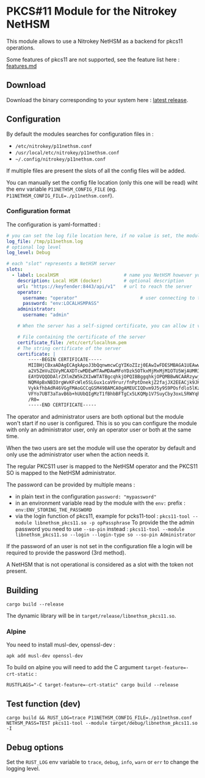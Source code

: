 # PKCS#11 Module for the Nitrokey NetHSM

This module allows to use a Nitrokey NetHSM as a backend for pkcs11 operations.

Some features of pkcs11 are not supported, see the feature list here : [features.md](./features.md)

## Download

Download the binary corresponding to your system here : [latest release](https://github.com/Nitrokey/nethsm-pkcs11/releases).

## Configuration

By default the modules searches for configuration files in :

- `/etc/nitrokey/p11nethsm.conf`
- `/usr/local/etc/nitrokey/p11nethsm.conf`
- `~/.config/nitrokey/p11nethsm.conf`

If multiple files are present the slots of all the config files will be added.

You can manually set the config file location (only this one will be read) wiht the env variable `P11NETHSM_CONFIG_FILE` (eg. `P11NETHSM_CONFIG_FILE=./p11nethsm.conf`).

### Configuration format

The configuration is yaml-formatted :

```yml
# you can set the log file location here, if no value is set, the module will output to stderr, if a value is set it will output to the file
log_file: /tmp/p11nethsm.log
# optional log level
log_level: Debug

# each "slot" represents a NetHSM server
slots:
  - label: LocalHSM                        # name you NetHSM however you want
    description: Local HSM (docker)        # optional description
    url: "https://keyfender:8443/api/v1"   # url to reach the server
    operator:
      username: "operator"                       # user connecting to the NetHSM server
      password: "env:LOCALHSMPASS"    
    administrator:
      username: "admin"

    # When the server has a self-signed certificate, you can allow it via two ways :

    # File containing the certificate of the server
    certificate_file: /etc/cert/localhsm.pem
    # The string certificate of the server
    certificate: |
        -----BEGIN CERTIFICATE-----
        MIIBHjCBxaADAgECAgkApoJ3bQqnwmcwCgYIKoZIzj0EAwIwFDESMBAGA1UEAwwJ
        a2V5ZmVuZGVyMCAXDTcwMDEwMTAwMDAwMFoYDzk5OTkxMjMxMjM1OTU5WjAUMRIw
        EAYDVQQDDAlrZXlmZW5kZXIwWTATBgcqhkjOPQIBBggqhkjOPQMBBwNCAARzywjh
        NQM4pBxNBIOrgWvKFcWle5SLGux1caV9rur/fnPptDnekjZ2fajJX2EEACjk9JKw
        VykkfhbAdR46VGgFMAoGCCqGSM49BAMCA0gAMEUCIQDvm9J5y9S9POsfdlo5lKzg
        VFYo7UBT3aTavB6b+hUUbQIgMzT1fBhbBFTgCx5LKQMp1V7SuyCby3oxL5RWYqhl
        /R0=
        -----END CERTIFICATE-----
```

The operator and administrator users are both optional but the module won't start if no user is configured. This is so you can configure the module with only an administrator user, only an operator user or both at the same time.

When the two users are set the module will use the operator by default and only use the administrator user when the action needs it.

The regular PKCS11 user is mapped to the NetHSM operator and the PKCS11 SO is mapped to the NetHSM administrator.

The password can be provided by multiple means :

- in plain text in the configuration `password: "mypassword"`
- in an environment variable read by the module with the `env:` prefix : `env:ENV_STORING_THE_PASSWORD`
- via the login function of pkcs11, example for pcks11-tool : `pkcs11-tool --module libnethsm_pkcs11.so -p opPassphrase`
  To provide the the admin password you need to use `--so-pin` instead : `pkcs11-tool --module libnethsm_pkcs11.so --login --login-type so --so-pin Administrator`

If the password of an user is not set in the configuration file a login will be required to provide the password (3rd method).

A NetHSM that is not operational is considered as a slot with the token not present.

## Building

```
cargo build --release
```

The dynamic library will be in `target/release/libnethsm_pkcs11.so`.

### Alpine

You need to install musl-dev, openssl-dev :

```
apk add musl-dev openssl-dev
```

To build on alpine you will need to add the C argument `target-feature=-crt-static` : 

```
RUSTFLAGS="-C target-feature=-crt-static" cargo build --release
```


## Test function (dev)

```
cargo build && RUST_LOG=trace P11NETHSM_CONFIG_FILE=./p11nethsm.conf NETHSM_PASS=TEST pkcs11-tool --module target/debug/libnethsm_pkcs11.so -I 
```

## Debug options

Set the `RUST_LOG` env variable to `trace`, `debug`, `info`, `warn` or `err` to change the logging level.